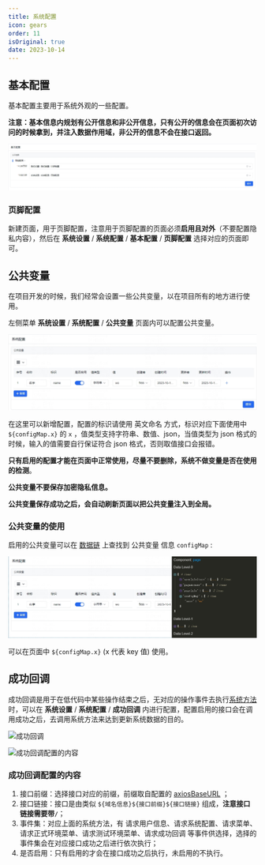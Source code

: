 ```yaml
---
title: 系统配置
icon: gears
order: 11
isOriginal: true
date: 2023-10-14
---
```


## 基本配置

基本配置主要用于系统外观的一些配置。

**注意：基本信息内规划有公开信息和非公开信息，只有公开的信息会在页面初次访问的时候拿到，并注入数据作用域，非公开的信息不会在接口返回。**

![基本配置](./images/systemConfig/2023-12-10201813.png)

### 页脚配置

新建页面，用于页脚配置，注意用于页脚配置的页面必须**启用且对外**（不要配置隐私内容），然后在 **系统设置** / **系统配置** / **基本配置** / **页脚配置** 选择对应的页面即可。

## 公共变量

在项目开发的时候，我们经常会设置一些公共变量，以在项目所有的地方进行使用。

左侧菜单 **系统设置** / **系统配置** / **公共变量** 页面内可以配置公共变量。

![公共变量表格](./images/systemConfig/20231014174510.png)

在这里可以新增配置，配置的标识请使用 英文命名 方式，标识对应下面使用中 `${configMap.x}` 的 `x` ，值类型支持字符串、数值、json，当值类型为 json 格式的时候，输入的值需要自行保证符合 json 格式，否则取值接口会报错。

**只有启用的配置才能在页面中正常使用，尽量不要删除，系统不做变量是否在使用的检测**。

**公共变量不要保存加密隐私信息。**

**公共变量保存成功之后，会自动刷新页面以把公共变量注入到全局。**

### 公共变量的使用

启用的公共变量可以在 [数据链](https://aisuda.bce.baidu.com/amis/zh-CN/docs/concepts/datascope-and-datachain#%E6%95%B0%E6%8D%AE%E9%93%BE) 上查找到 公共变量 信息 `configMap` :

![公共变量信息](./images/systemConfig/20231014180511.png)

可以在页面中 `${configMap.x}` (x 代表 key 值) 使用。

## 成功回调

成功回调是用于在低代码中某些操作结束之后，无对应的操作事件去执行[系统方法](./abutment.md#系统方法)时，可以在 **系统设置** / **系统配置** / **成功回调** 内进行配置，配置启用的接口会在调用成功之后，去调用系统方法来达到更新系统数据的目的。

![成功回调](./images/abutment/20231130170603.png)

![成功回调配置的内容](./images/abutment/20231130171106.png)

### 成功回调配置的内容

1. 接口前缀：选择接口对应的前缀，前缀取自配置的 [axiosBaseURL](./../config/web.md#axiosbaseurl) ；
2. 接口链接：接口是由类似 `${域名信息}${接口前缀}${接口链接}` 组成，**注意接口链接需要带`/`**；
3. 事件集：对应上面的系统方法，有 请求用户信息、请求系统配置、请求菜单、请求正式环境菜单、请求测试环境菜单、请求成功回调 等事件供选择，选择的事件集会在对应接口成功之后进行依次执行；
4. 是否启用：只有启用的才会在接口成功之后执行，未启用的不执行。

